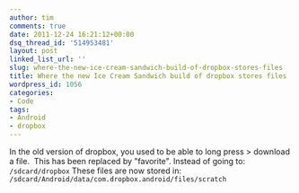 ```yaml
---
author: tim
comments: true
date: 2011-12-24 16:21:12+00:00
dsq_thread_id: '514953481'
layout: post
linked_list_url: ''
slug: where-the-new-ice-cream-sandwich-build-of-dropbox-stores-files
title: Where the new Ice Cream Sandwich build of dropbox stores files
wordpress_id: 1056
categories:
- Code
tags:
- Android
- dropbox
---
```


In the old version of dropbox, you used to be able to long press > download
a file.  This has been replaced by "favorite". Instead of going to:
```/sdcard/dropbox``` These files are now stored in: ```/sdcard/Android/data/com.dropbox.android/files/scratch```